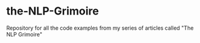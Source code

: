 # the-NLP-Grimoire
Repository for all the code examples from my series of articles called "The NLP Grimoire"
